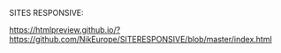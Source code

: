 
SITES RESPONSIVE:



https://htmlpreview.github.io/?https://github.com/NikEurope/SITERESPONSIVE/blob/master/index.html
